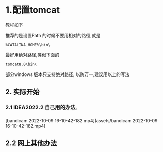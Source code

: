 
# 1.配置tomcat
教程如下

推荐的是设置Path 的时候不要用相对的路径,就是
```
%CATALINA_HOME%\bin\
```
最好用绝对路径,类似下面的
```
tomcat8.0\bin\
```
部分windows 版本只支持绝对路径, 以防万一,建议用以上的写法

## 2. 实际开始

### 2.1 IDEA2022.2 自己用的办法,

###  
[bandicam 2022-10-09 16-10-42-182.mp4](assets/bandicam 2022-10-09 16-10-42-182.mp4)


## 2.2 网上其他办法

